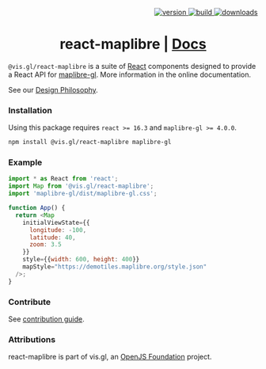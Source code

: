 <p align="right">
  <a href="https://npmjs.org/package/@vis.gl/react-maplibre">
    <img src="https://img.shields.io/npm/v/@vis.gl/react-maplibre.svg?style=flat-square" alt="version" />
  </a>
  <a href="https://github.com/visgl/react-maplibre/actions?query=workflow%3Atest+branch%3Amaster">
    <img src="https://github.com/visgl/react-map-gl/workflows/test/badge.svg?branch=master" alt="build" />
  <a href="https://npmjs.org/package/@vis.gl/react-maplibre">
    <img src="https://img.shields.io/npm/dm/@vis.gl/react-maplibre.svg?style=flat-square" alt="downloads" />
  </a>
</p>

<h1 align="center">react-maplibre | <a href="https://visgl.github.io/react-maplibre">Docs</a></h1>

`@vis.gl/react-maplibre` is a suite of [React](http://facebook.github.io/react/) components designed to provide a React API for [maplibre-gl](https://maplibre.org/maplibre-gl-js-docs/api/). More information in the online documentation.

See our [Design Philosophy](docs/README.md#design-philosophy).

### Installation

Using this package requires `react >= 16.3` and `maplibre-gl >= 4.0.0`.

```sh
npm install @vis.gl/react-maplibre maplibre-gl
```

### Example

```js
import * as React from 'react';
import Map from '@vis.gl/react-maplibre';
import 'maplibre-gl/dist/maplibre-gl.css';

function App() {
  return <Map
    initialViewState={{
      longitude: -100,
      latitude: 40,
      zoom: 3.5
    }}
    style={{width: 600, height: 400}}
    mapStyle="https://demotiles.maplibre.org/style.json"
  />;
}
```

### Contribute

See [contribution guide](/CONTRIBUTING.md).


### Attributions

react-maplibre is part of vis.gl, an [OpenJS Foundation](https://openjsf.org) project.
